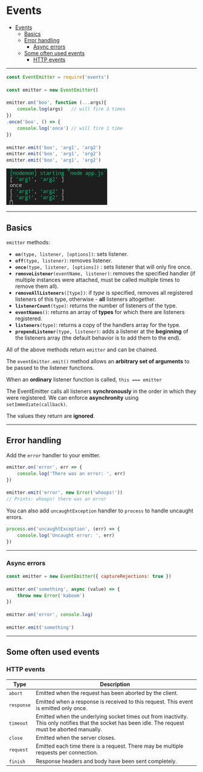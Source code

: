 # Events

- [Events](#events)
	- [Basics](#basics)
	- [Error handling](#error-handling)
		- [Async errors](#async-errors)
	- [Some often used events](#some-often-used-events)
		- [HTTP events](#http-events)

***


```javascript
const EventEmitter = require('events')

const emitter = new EventEmitter()

emitter.on('boo', function (...args){
	console.log(args)	// will fire 3 times
})
.once('boo', () => {
	console.log('once')	// will fire 1 time
})

emitter.emit('boo', 'arg1', 'arg2')
emitter.emit('boo', 'arg1', 'arg2')
emitter.emit('boo', 'arg1', 'arg2')
```

![](img/2020-09-21-18-18-55.png)

***


## Basics

`emitter` methods:

- **`on`**`(type, listener, [options])`: sets listener.
- **`off`**`(type, listener)`: removes listener.
- **`once`**`(type, listener, [options])` : sets listener that will only fire once.
- **`removeListener`**`(eventName, listener)`: removes the specified handler (if multiple instances were attached, must be called multiple times to remove them all).
- **`removeAllListeners`**`([type])`: if *type* is specified, removes all registered listeners of this type, otherwise - **all** listeners altogether.
- **`listenerCount`**`(type)`: returns the number of listeners of the type.
- **`eventNames`**`()`: returns an array of **types** for which there are listeners registered.
- **`listeners`**`(type)`: returns a copy of the handlers array for the type.
- **`prependListener`**`(type, listener)`: adds a listener at the **beginning** of the listeners array (the default behavior is to add them to the end).

All of the above methods return `emitter` and can be chained.

The `eventEmitter.emit()` method allows an **arbitrary set of arguments** to be passed to the listener functions. 

When an **ordinary** listener function is called, `this === emitter`

The EventEmitter calls all listeners **synchronously** in the order in which they were registered. We can enforce **asynchronity** using `setImmediate(callback)`.

The values they return are **ignored**.

***


## Error handling

Add the `error` handler to your emitter.

```js
emitter.on('error', err => {
	console.log('There was an error: ', err)
})

emitter.emit('error', new Error('whoops!'))
// Prints: whoops! there was an error
```

You can also add `uncaughtException` handler to `process` to handle uncaught errors. 

```js
process.on('uncaughtException', (err) => {
	console.log('Uncaught error: ', err)
})
```

***


### Async errors

```js
const emitter = new EventEmitter({ captureRejections: true })

emitter.on('something', async (value) => {
	throw new Error('kaboom')
})

emitter.on('error', console.log)

emitter.emit('something')
```

***



## Some often used events

### HTTP events

Type|Description
-|-
`abort`|Emitted when the request has been aborted by the client.
`response`|Emitted when a response is received to this request. This event is emitted only once.
`timeout`|Emitted when the underlying socket times out from inactivity. This only notifies that the socket has been idle. The request must be aborted manually.
`close`|Emitted when the server closes.
`request`|Emitted each time there is a request. There may be multiple requests per connection.
`finish`|Response headers and body have been sent completely.